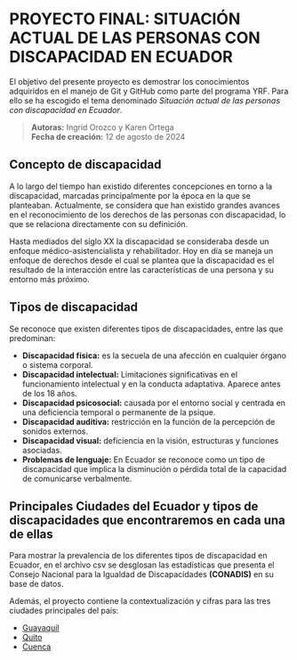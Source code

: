 # PROYECTO FINAL: SITUACIÓN ACTUAL DE LAS PERSONAS CON DISCAPACIDAD EN ECUADOR

El objetivo del presente proyecto es demostrar los conocimientos adquiridos en el manejo de Git y GitHub como parte del programa YRF. Para ello se ha escogido el tema denominado *Situación actual de las personas con discapacidad en Ecuador*.

>**Autoras:** Ingrid Orozco y Karen Ortega  
**Fecha de creación:** 12  de agosto de 2024

## Concepto de discapacidad
A lo largo del tiempo han existido diferentes concepciones en torno a la discapacidad, marcadas principalmente por la época en la que se planteaban. Actualmente, se considera que han existido grandes avances en el reconocimiento de los derechos de las personas con discapacidad, lo que se relaciona directamente con su definición.

Hasta mediados del siglo XX la discapacidad se consideraba desde un enfoque médico-asistencialista y rehabilitador. Hoy en día se maneja un enfoque de derechos desde el cual se plantea que la discapacidad es el resultado de la interacción entre las características de una persona y su entorno más próximo.

## Tipos de discapacidad

Se reconoce que existen diferentes tipos de discapacidades, entre las que predominan:

* **Discapacidad física:** es la secuela de una afección en cualquier órgano o sistema corporal.
* **Discapacidad intelectual:** Limitaciones significativas en el funcionamiento intelectual y en la conducta adaptativa. Aparece antes de los 18 años.
* **Discapacidad psicosocial:** causada por el entorno social y centrada en una deficiencia temporal o permanente de la psique.
* **Discapacidad auditiva:** restricción en la función de la percepción de sonidos externos.
* **Discapacidad visual:** deficiencia en la visión, estructuras y funciones asociadas.
* **Problemas de lenguaje:** En Ecuador se reconoce como un tipo de discapacidad que implica la disminución o pérdida total de la capacidad de comunicarse verbalmente.

## Principales Ciudades del Ecuador y tipos de discapacidades que encontraremos en cada una de ellas
Para mostrar la prevalencia de los diferentes tipos de discapacidad en Ecuador, en el archivo csv se desglosan las estadísticas que presenta el Consejo Nacional para la Igualdad de Discapacidades **(CONADIS)** en su base de datos.

Además, el proyecto contiene la contextualización y cifras para las tres ciudades principales del país:

- [Guayaquil](Guayaquil.md)
- [Quito](Quito.md)
- [Cuenca](Cuenca.md)
